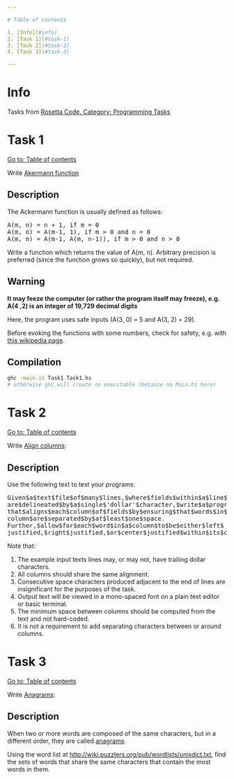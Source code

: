 ```yaml
---

# Table of contents

1. [Info](#info)
2. [Task 1](#task-1)
3. [Task 2](#task-2)
4. [Task 3](#task-3)

---
```


# Info

Tasks from [Rosetta Code. Category: Programming Tasks](https://rosettacode.org/wiki/Category:Programming_Tasks)

# Task 1

[Go to: Table of contents](#table-of-contents)

Write [Akermann function](https://rosettacode.org/wiki/Ackermann_function)

## Description

The Ackermann function is usually defined as follows:

<pre>
A(m, n) = n + 1, if m = 0
A(m, n) = A(m-1, 1), if m > 0 and n = 0
A(m, n) = A(m-1, A(m, n-1)), if m > 0 and n > 0
</pre>

Write a function which returns the value of A(m, n). Arbitrary precision is preferred (since the function grows so quickly), but not required.

## Warning

**It may feeze the computer (or rather the program itself may freeze), e.g. A(4 ,2) is an integer of 19,729 decimal digits**

Here, the program uses safe inputs (A(3, 0) = 5 and A(3, 2) = 29).

Before evoking the functions with some numbers, check for safety, e.g. with [this wikipedia page](https://en.wikipedia.org/wiki/Ackermann_function#Table_of_values).

## Compilation

```bash
ghc -main-is Task1 Task1.hs
# otherwise ghc will create no executable (because no Main.hs here)
```

# Task 2

[Go to: Table of contents](#table-of-contents)

Write [Align columns](https://rosettacode.org/wiki/Align_columns):

## Description

Use the following text to test your programs:

<pre>
Given$a$text$file$of$many$lines,$where$fields$within$a$line$
are$delineated$by$a$single$'dollar'$character,$write$a$program
that$aligns$each$column$of$fields$by$ensuring$that$words$in$each$
column$are$separated$by$at$least$one$space.
Further,$allow$for$each$word$in$a$column$to$be$either$left$
justified,$right$justified,$or$center$justified$within$its$column.
</pre>

Note that:

1. The example input texts lines may, or may not, have trailing dollar characters.
2. All columns should share the same alignment.
3. Consecutive space characters produced adjacent to the end of lines are insignificant for the purposes of the task.
4. Output text will be viewed in a mono-spaced font on a plain text editor or basic terminal.
5. The minimum space between columns should be computed from the text and not hard-coded.
6. It is not a requirement to add separating characters between or around columns.

# Task 3

[Go to: Table of contents](#table-of-contents)

Write [Anagrams](https://rosettacode.org/wiki/Align_columns):

## Description

When two or more words are composed of the same characters, but in a different order, they are called [anagrams](https://en.wikipedia.org/wiki/Anagram).

Using the word list at   http://wiki.puzzlers.org/pub/wordlists/unixdict.txt,
find the sets of words that share the same characters that contain the most words in them.
